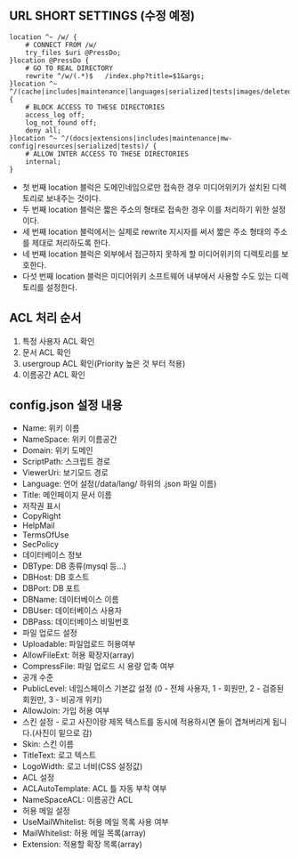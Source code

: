 ## URL SHORT SETTINGS (수정 예정)
```nginx
location ^~ /w/ {
    # CONNECT FROM /w/
    try_files $uri @PressDo;
}location @PressDo {
    # GO TO REAL DIRECTORY
    rewrite ^/w/(.*)$   /index.php?title=$1&args;
}location ^~ ^/(cache|includes|maintenance|languages|serialized|tests|images/deleted)/ {
    # BLOCK ACCESS TO THESE DIRECTORIES
    access_log off;
    log_not_found off;
    deny all;
}location ^~ ^/(docs|extensions|includes|maintenance|mw-config|resources|serialized|tests)/ {
    # ALLOW INTER ACCESS TO THESE DIRECTORIES
    internal;
}
```
 * 첫 번째 location 블럭은 도메인네임으로만 접속한 경우 미디어위키가 설치된 디렉토리로 보내주는 것이다.
 * 두 번째 location 블럭은 짧은 주소의 형태로 접속한 경우 이를 처리하기 위한 설정이다.
 * 세 번째 location 블럭에서는 실제로 rewrite 지시자를 써서 짧은 주소 형태의 주소를 제대로 처리하도록 한다.
 * 네 번째 location 블럭은 외부에서 접근하지 못하게 할 미디어위키의 디렉토리를 보호한다.
 * 다섯 번째 location 블럭은 미디어위키 소프트웨어 내부에서 사용할 수도 있는 디렉토리를 설정한다.


## ACL 처리 순서
1. 특정 사용자 ACL 확인
2. 문서 ACL 확인
3. usergroup ACL 확인(Priority 높은 것 부터 적용)
4. 이름공간 ACL 확인

## config.json 설정 내용
 * Name: 위키 이름
 * NameSpace: 위키 이름공간
 * Domain: 위키 도메인
 * ScriptPath: 스크립트 경로
 * ViewerUri: 보기모드 경로
 * Language: 언어 설정(/data/lang/ 하위의 .json 파일 이름)
 * Title: 메인페이지 문서 이름
 * 저작권 표시
  * CopyRight
  * HelpMail
  * TermsOfUse
  * SecPolicy
 * 데이터베이스 정보
  * DBType: DB 종류(mysql 등...)
  * DBHost: DB 호스트
  * DBPort: DB 포트
  * DBName: 데이터베이스 이름
  * DBUser: 데이터베이스 사용자
  * DBPass: 데이터베이스 비밀번호
 * 파일 업로드 설정
  * Uploadable: 파일업로드 허용여부
  * AllowFileExt: 허용 확장자(array)
  * CompressFile: 파일 업로드 시 용량 압축 여부
 * 공개 수준
  * PublicLevel: 네임스페이스 기본값 설정 (0 - 전체 사용자, 1 - 회원만, 2 - 검증된 회원만, 3 - 비공개 위키)
  * AllowJoin: 가입 허용 여부
 * 스킨 설정 - 로고 사진이랑 제목 텍스트를 동시에 적용하시면 둘이 겹쳐버리게 됩니다.(사진이 밑으로 감)
  * Skin: 스킨 이름
  * TitleText: 로고 텍스트
  * LogoWidth: 로고 너비(CSS 설정값)
 * ACL 설정
  * ACLAutoTemplate: ACL 틀 자동 부착 여부
  * NameSpaceACL: 이름공간 ACL
 * 허용 메일 설정
  * UseMailWhitelist: 허용 메일 목록 사용 여부
  * MailWhitelist: 허용 메일 목록(array)
 * Extension: 적용할 확장 목록(array)
